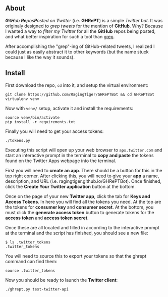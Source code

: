 ## About
_**G**it**H**ub **Re**pos**P**osted on **T**witter_ (i.e. **GHRePT**) is a
simple _Twitter bot_. It was originaly designed to _grep tweets_ for the mention of **GitHub**. Why?
Because I wanted a way to _filter my Twitter_ for all the **GitHub** repos
being posted, and what better inspiration for such a tool than [grep](https://en.wikipedia.org/wiki/Grep). 

After accomplishing the "grep"-ing of GitHub-related tweets, I realized I could just as easily abstract it to other keywords
(but the name stuck because I like the way it sounds).

## Install
First download the repo, `cd` into it, and setup the virtual environment:

```
git clone https://github.com/RagingTiger/GHRePTBot && cd GHRePTBot
virtualenv venv
```

Now with `venv/` setup, activate it and install the requirements:

```
source venv/bin/activate
pip install -r requirements.txt
```

Finally you will need to get your access tokens:

```
./tokens.py
```

Executing this script will open up your web browser to `aps.twitter.com` and
start an interactive prompt in the terminal to **copy and paste** the tokens
found on the Twitter Apps webpage into the terminal.

First you will need to **create an app**. There should be a button for this in
the top right corner. After clicking this, you will need to give your **app**
a name, description, and URL (i.e. ragingtiger.github.io/GHRePTBot). Once
finished, click the **Create Your Twitter application** button at the bottom.

Once on the page of your new **Twitter app**, click the tab for **Keys and
Access Tokens**. In here you will find all the tokens you need. At the top are
the tokens for **consumer key** and **consumer secret**. At the bottom, you
must click the **generate access token** button to generate tokens for the
**access token** and **access token secret**.

Once these are all located and filled in according to the interactive prompt at
the terminal and the script has finished, you should see a new file:

```
$ ls .twitter_tokens
.twitter_tokens
```

You will need to source this to export your tokens so that the ghrept command
can find them:

```
source .twitter_tokens
```

Now you should be ready to launch the **Twitter client**:

```
./ghrept.py test-twitter-api
```
